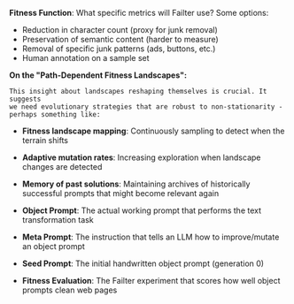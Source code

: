 **Fitness Function**: What specific metrics will Failter use? Some options:
- Reduction in character count (proxy for junk removal)
- Preservation of semantic content (harder to measure)
- Removal of specific junk patterns (ads, buttons, etc.)
- Human annotation on a sample set

**On the "Path-Dependent Fitness Landscapes":**

    This insight about landscapes reshaping themselves is crucial. It suggests
    we need evolutionary strategies that are robust to non-stationarity -
    perhaps something like:

- **Fitness landscape mapping**: Continuously sampling to detect when the terrain shifts
- **Adaptive mutation rates**: Increasing exploration when landscape changes are detected
- **Memory of past solutions**: Maintaining archives of historically successful prompts that might become relevant again

- **Object Prompt**: The actual working prompt that performs the text transformation task
- **Meta Prompt**: The instruction that tells an LLM how to improve/mutate an object prompt
- **Seed Prompt**: The initial handwritten object prompt (generation 0)
- **Fitness Evaluation**: The Failter experiment that scores how well object prompts clean web pages


